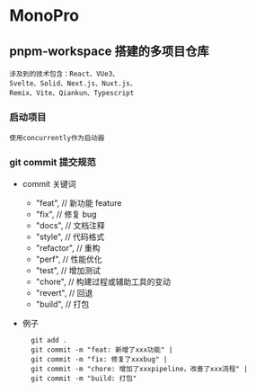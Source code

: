 # MonoPro

## pnpm-workspace 搭建的多项目仓库

```docs
涉及到的技术包含：React、VUe3、
Svelte、Solid、Next.js、Nuxt.js、
Remix、Vite、Qiankun、Typescript
```

### 启动项目

```shell
使用concurrently作为启动器
```

### git commit 提交规范

- commit 关键词

  - "feat", // 新功能 feature
  - "fix", // 修复 bug
  - "docs", // 文档注释
  - "style", // 代码格式
  - "refactor", // 重构
  - "perf", // 性能优化
  - "test", // 增加测试
  - "chore", // 构建过程或辅助工具的变动
  - "revert", // 回退
  - "build", // 打包

- 例子
  ```shell
    git add .
    git commit -m "feat: 新增了xxx功能" |
    git commit -m "fix: 修复了xxxbug" |
    git commit -m "chore: 增加了xxxpipeline，改善了xxx流程" |
    git commit -m "build: 打包"
  ```
